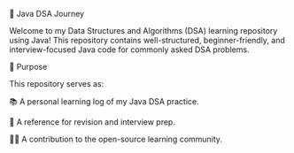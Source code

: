 🚀 Java DSA Journey

Welcome to my Data Structures and Algorithms (DSA) learning repository using Java!
This repository contains well-structured, beginner-friendly, and interview-focused Java code for commonly asked DSA problems.

📌 Purpose

This repository serves as:

📚 A personal learning log of my Java DSA practice.

🧠 A reference for revision and interview prep.

👨‍💻 A contribution to the open-source learning community.
